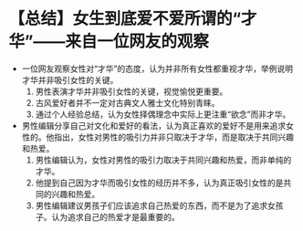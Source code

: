 # 【总结】女生到底爱不爱所谓的“才华”——来自一位网友的观察

-   一位网友观察女性对“才华”的态度，认为并非所有女性都重视才华，举例说明才华并非吸引女性的关键。
    1.  男性表演才华并非吸引女性的关键，视觉愉悦更重要。
    2.  古风爱好者并不一定对古典文人雅士文化特别青睐。
    3.  通过个人经验总结，认为女性择偶理念中实际上更注重“欲念”而非才华。
-   男性编辑分享自己对文化和爱好的看法，认为真正喜欢的爱好不是用来追求女性的。他指出，女性对男性的吸引力并非只取决于才华，而是取决于共同兴趣和热爱。
    1.  男性编辑认为，女性对男性的吸引力取决于共同兴趣和热爱，而非单纯的才华。
    2.  他提到自己因为才华而吸引女性的经历并不多，认为真正吸引女性的是共同的兴趣和热爱。
    3.  男性编辑建议男孩子们应该追求自己热爱的东西，而不是为了追求女孩子。认为追求自己的热爱才是最重要的。